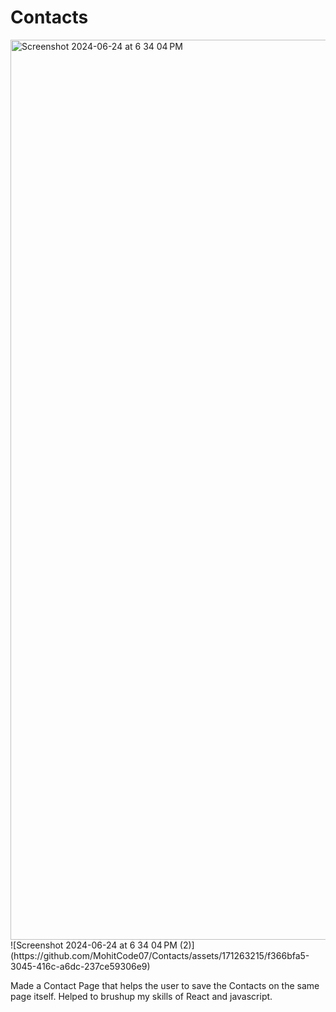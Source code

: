 # Contacts

<img width="1440" alt="Screenshot 2024-06-24 at 6 34 04 PM" src="https://github.com/MohitCode07/Contacts/assets/171263215/d3e49535-d738-4b4d-b3d4-a6e8f032b9a4">
![Screenshot 2024-06-24 at 6 34 04 PM (2)](https://github.com/MohitCode07/Contacts/assets/171263215/f366bfa5-3045-416c-a6dc-237ce59306e9)


Made a Contact Page that helps the user to save the Contacts on the same page itself. Helped to brushup my skills of React and javascript.
